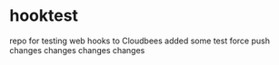 # hooktest
repo for testing web hooks to Cloudbees
added some test
force push
changes
changes
changes
changes